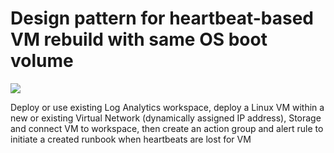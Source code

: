 # Design pattern for heartbeat-based VM rebuild with same OS boot volume

<a href="https://portal.azure.com/#create/Microsoft.Template/uri/https%3A%2F%2Fraw.githubusercontent.com%2Fzhjuve%2Fdesignpatterns%2Fmaster%2F000-vmrebuild%2Fazuredeploy.json" target="_blank"><img src="https://raw.githubusercontent.com/zhjuve/azure-quickstart-templates/master/1-CONTRIBUTION-GUIDE/images/deploytoazure.png"/></a>

Deploy or use existing Log Analytics workspace, deploy a Linux VM within a new or existing Virtual Network (dynamically assigned IP address), Storage and connect VM to workspace, then create an action group and alert rule to initiate a created runbook when heartbeats are lost for VM
